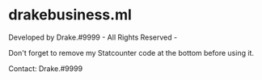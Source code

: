 # drakebusiness.ml
Developed by Drake.#9999 - All Rights Reserved - 


Don't forget to remove my Statcounter code at the bottom before using it.


Contact: Drake.#9999
